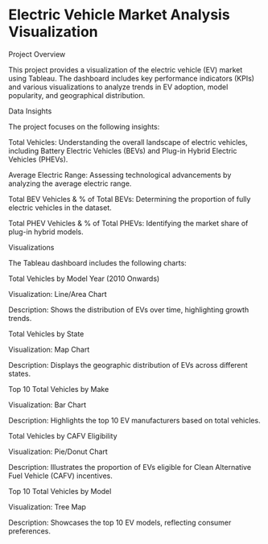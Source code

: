 # Electric Vehicle Market Analysis Visualization

Project Overview

This project provides a visualization of the electric vehicle (EV) market using Tableau. The dashboard includes key performance indicators (KPIs) and various visualizations to analyze trends in EV adoption, model popularity, and geographical distribution.

Data Insights

The project focuses on the following insights:

Total Vehicles: Understanding the overall landscape of electric vehicles, including Battery Electric Vehicles (BEVs) and Plug-in Hybrid Electric Vehicles (PHEVs).

Average Electric Range: Assessing technological advancements by analyzing the average electric range.

Total BEV Vehicles & % of Total BEVs: Determining the proportion of fully electric vehicles in the dataset.

Total PHEV Vehicles & % of Total PHEVs: Identifying the market share of plug-in hybrid models.

Visualizations

The Tableau dashboard includes the following charts:

Total Vehicles by Model Year (2010 Onwards)

Visualization: Line/Area Chart

Description: Shows the distribution of EVs over time, highlighting growth trends.

Total Vehicles by State

Visualization: Map Chart

Description: Displays the geographic distribution of EVs across different states.

Top 10 Total Vehicles by Make

Visualization: Bar Chart

Description: Highlights the top 10 EV manufacturers based on total vehicles.

Total Vehicles by CAFV Eligibility

Visualization: Pie/Donut Chart

Description: Illustrates the proportion of EVs eligible for Clean Alternative Fuel Vehicle (CAFV) incentives.

Top 10 Total Vehicles by Model

Visualization: Tree Map

Description: Showcases the top 10 EV models, reflecting consumer preferences.

